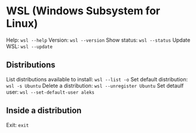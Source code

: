 # WSL (Windows Subsystem for Linux)

Help: `wsl --help`
Version: `wsl --version`
Show status: `wsl --status`
Update WSL: `wsl --update`

## Distributions
List distributions available to install: `wsl --list -o`
Set default distribution: `wsl -s Ubuntu`
Delete a distribution: `wsl --unregister Ubuntu`
Set detaulf user: `wsl --set-default-user aleks`

## Inside a distribution
Exit: `exit`